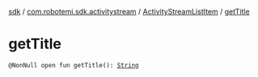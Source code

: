 [sdk](../../index.md) / [com.robotemi.sdk.activitystream](../index.md) / [ActivityStreamListItem](index.md) / [getTitle](./get-title.md)

# getTitle

`@NonNull open fun getTitle(): `[`String`](https://kotlinlang.org/api/latest/jvm/stdlib/kotlin/-string/index.html)